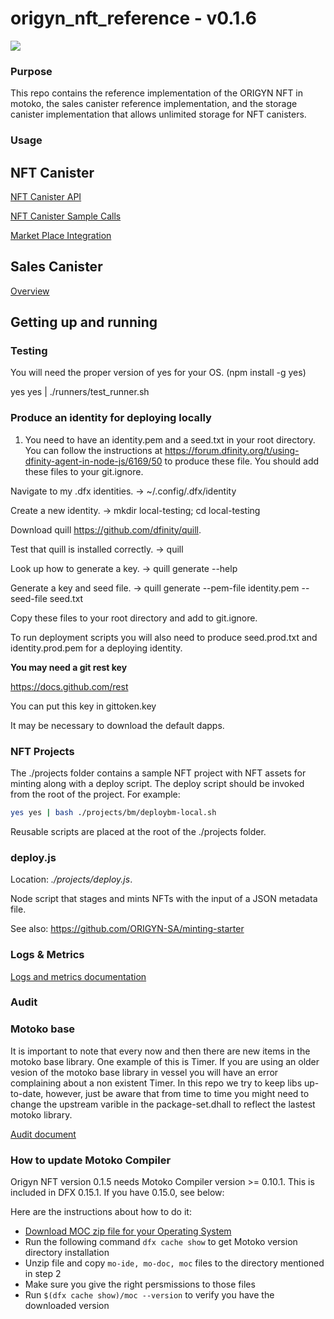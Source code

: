 # origyn_nft_reference - v0.1.6

<img src="https://gitlab.origyn.ch/origyn/engineering/opensource/origyn_nft/-/blob/develop/origyn_nft_pic.jpeg" />

### Purpose

This repo contains the reference implementation of the ORIGYN NFT in motoko, the sales canister reference implementation, and the storage canister implementation that allows unlimited storage for NFT canisters.

### Usage

## NFT Canister

[NFT Canister API](./docs/nft-current-api.md)

[NFT Canister Sample Calls](./docs/audit.md)

[Market Place Integration](./docs/marketplace_integration.md)

## Sales Canister

[Overview](./docs/nft_sale.md)

## Getting up and running

### Testing

You will need the proper version of yes for your OS. (npm install -g yes)

yes yes | ./runners/test_runner.sh

### Produce an identity for deploying locally

1. You need to have an identity.pem and a seed.txt in your root directory. You can follow the instructions at https://forum.dfinity.org/t/using-dfinity-agent-in-node-js/6169/50 to produce these file. You should add these files to your git.ignore.

Navigate to my .dfx identities. → ~/.config/.dfx/identity

Create a new identity. → mkdir local-testing; cd local-testing

Download quill https://github.com/dfinity/quill.

Test that quill is installed correctly. → quill

Look up how to generate a key. → quill generate --help

Generate a key and seed file. → quill generate --pem-file identity.pem --seed-file seed.txt

Copy these files to your root directory and add to git.ignore.

To run deployment scripts you will also need to produce seed.prod.txt and identity.prod.pem for a deploying identity.

__You may need a git rest key__

https://docs.github.com/rest

You can put this key in gittoken.key

It may be necessary to download the default dapps.

### NFT Projects

The ./projects folder contains a sample NFT project with NFT assets for minting along with a deploy script. The deploy script should be invoked from the root of the project. For example:

```bash
yes yes | bash ./projects/bm/deploybm-local.sh
```

Reusable scripts are placed at the root of the ./projects folder.

### deploy.js

Location: _./projects/deploy.js_.

Node script that stages and mints NFTs with the input of a JSON metadata file.

See also: https://github.com/ORIGYN-SA/minting-starter

### Logs & Metrics

[Logs and metrics documentation](./docs/logs_and_metrics.md)

### Audit


### Motoko base

It is important to note that every now and then there are new items in the motoko base library. One example of this is Timer. If you are using an older vesion of the motoko base library in vessel you will have an error complaining about a non existent Timer. In this repo we try to keep libs up-to-date, however, just be aware that from time to time you might need to change the upstream varible in the package-set.dhall to reflect the lastest motoko library.

[Audit document](./docs/audit.md)

### How to update Motoko Compiler

Origyn NFT version 0.1.5 needs Motoko Compiler version >= 0.10.1. This is included in DFX 0.15.1.  If you have 0.15.0, see below:

Here are the instructions about how to do it:

- [Download MOC zip file for your Operating System](https://github.com/dfinity/motoko/releases/tag/0.10.2)
- Run the following command `dfx cache show` to get Motoko version directory installation
- Unzip file and copy `mo-ide, mo-doc, moc` files to the directory mentioned in step 2
- Make sure you give the right persmissions to those files
- Run `$(dfx cache show)/moc --version` to verify you have the downloaded version

